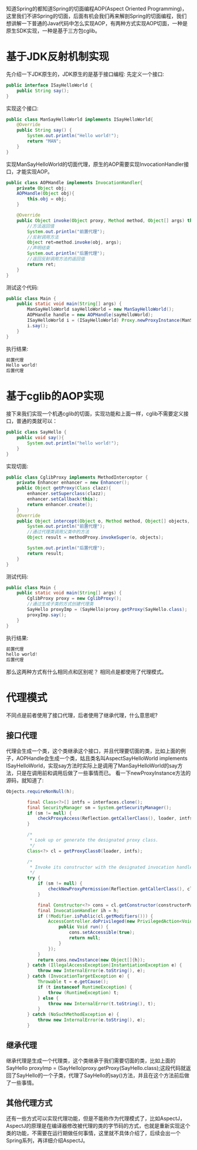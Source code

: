 知道Spring的都知道Spring的切面编程AOP(Aspect Oriented Programming)，这里我们不讲Spring的切面，后面有机会我们再来解剖Spring的切面编程，我们想讲解一下普通的Java代码中怎么实现AOP，有两种方式实现AOP切面，一种是原生SDK实现，一种是基于三方包cglib。
# 基于JDK反射机制实现
先介绍一下JDK原生的，JDK原生的是基于接口编程:
先定义一个接口:
```java
public interface ISayHelloWorld {
    public String say();
}
```

实现这个接口:
```java
public class ManSayHelloWorld implements ISayHelloWorld{
    @Override
    public String say() {
        System.out.println("Hello world!");
        return "MAN";
    }
}
```
实现ManSayHelloWorld的切面代理，原生的AOP需要实现InvocationHandler接口，才能实现AOP。
```java
public class AOPHandle implements InvocationHandler{
    private Object obj;
    AOPHandle(Object obj){
        this.obj = obj;
    }

    @Override
    public Object invoke(Object proxy, Method method, Object[] args) throws Throwable {
        //方法返回值
        System.out.println("前置代理");
        //反射调用方法
        Object ret=method.invoke(obj, args);
        //声明结束
        System.out.println("后置代理");
        //返回反射调用方法的返回值
        return ret;
    }
}

```

测试这个代码:
```java
public class Main {
    public static void main(String[] args) {
        ManSayHelloWorld sayHelloWorld = new ManSayHelloWorld();
        AOPHandle handle = new AOPHandle(sayHelloWorld);
        ISayHelloWorld i = (ISayHelloWorld) Proxy.newProxyInstance(ManSayHelloWorld.class.getClassLoader(), new Class[] { ISayHelloWorld.class }, handle);
        i.say();
    }
}
```


执行结果:
```java
前置代理
Hello world!
后置代理
```

# 基于cglib的AOP实现
接下来我们实现一个机遇cglib的切面，实现功能和上面一样，cglib不需要定义接口，普通的类就可以：
```java
public class SayHello {
    public void say(){
        System.out.println("hello world!");
    }
}
```

实现切面:
```java
public class CglibProxy implements MethodInterceptor {
    private Enhancer enhancer = new Enhancer();
    public Object getProxy(Class clazz){
        enhancer.setSuperclass(clazz);
        enhancer.setCallback(this);
        return enhancer.create();
    }
    @Override
    public Object intercept(Object o, Method method, Object[] objects, MethodProxy methodProxy) throws Throwable {
        System.out.println("前置代理");
        //通过代理类调用父类中的方法
        Object result = methodProxy.invokeSuper(o, objects);

        System.out.println("后置代理");
        return result;
    }
}
```

测试代码:
```java
public class Main {
    public static void main(String[] args) {
        CglibProxy proxy = new CglibProxy();
        //通过生成子类的方式创建代理类
        SayHello proxyImp = (SayHello)proxy.getProxy(SayHello.class);
        proxyImp.say();
    }
}
```

执行结果:
```java
前置代理
hello world!
后置代理
```


那么这两种方式有什么相同点和区别呢？
相同点是都使用了代理模式。
# 代理模式
不同点是前者使用了接口代理，后者使用了继承代理，什么意思呢?
## 接口代理
代理会生成一个类，这个类继承这个接口，并且代理要切面的类，比如上面的例子，AOPHandle会生成一个类，姑且类名叫AspectSayHelloWorld implements ISayHelloWorld，实现say方法时实际上是调用了ManSayHelloWorld的say方法，只是在调用前和调用后做了一些事情而已。
看一下newProxyInstance方法的源码，就知道了:
```java
Objects.requireNonNull(h);

        final Class<?>[] intfs = interfaces.clone();
        final SecurityManager sm = System.getSecurityManager();
        if (sm != null) {
            checkProxyAccess(Reflection.getCallerClass(), loader, intfs);
        }

        /*
         * Look up or generate the designated proxy class.
         */
        Class<?> cl = getProxyClass0(loader, intfs);

        /*
         * Invoke its constructor with the designated invocation handler.
         */
        try {
            if (sm != null) {
                checkNewProxyPermission(Reflection.getCallerClass(), cl);
            }

            final Constructor<?> cons = cl.getConstructor(constructorParams);
            final InvocationHandler ih = h;
            if (!Modifier.isPublic(cl.getModifiers())) {
                AccessController.doPrivileged(new PrivilegedAction<Void>() {
                    public Void run() {
                        cons.setAccessible(true);
                        return null;
                    }
                });
            }
            return cons.newInstance(new Object[]{h});
        } catch (IllegalAccessException|InstantiationException e) {
            throw new InternalError(e.toString(), e);
        } catch (InvocationTargetException e) {
            Throwable t = e.getCause();
            if (t instanceof RuntimeException) {
                throw (RuntimeException) t;
            } else {
                throw new InternalError(t.toString(), t);
            }
        } catch (NoSuchMethodException e) {
            throw new InternalError(e.toString(), e);
        }
```

## 继承代理
继承代理是生成一个代理类，这个类继承于我们需要切面的类，比如上面的 SayHello proxyImp = (SayHello)proxy.getProxy(SayHello.class);这段代码就返回了SayHello的一个子类，代理了SayHello的say()方法，并且在这个方法前后做了一些事情。

## 其他代理方式

还有一些方式可以实现代理功能，但是不能称作为代理模式了，比如AspectJ，AspectJ的原理是在编译器修改被代理的类的字节码的方式，也就是重新实现这个类的功能，不需要在运行期做任何事情，这里就不具体介绍了，后续会出一个Spring系列，再详细介绍AspectJ。
